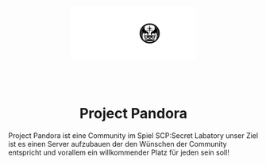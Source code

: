 <p align="center">
    <img src='https://raw.githubusercontent.com/SCP-SL-Project-Pandora/.github/main/images/logo.png' width="50%"><br>
    <div align="center" style="margin-top: 15px">
        <br><br>
    </div>
</p>

<h1 align="center">Project Pandora</h1>

Project Pandora ist eine Community im Spiel SCP:Secret Labatory unser Ziel ist es einen Server aufzubauen der den Wünschen der Community entspricht und vorallem ein willkommender Platz für jeden sein soll!
